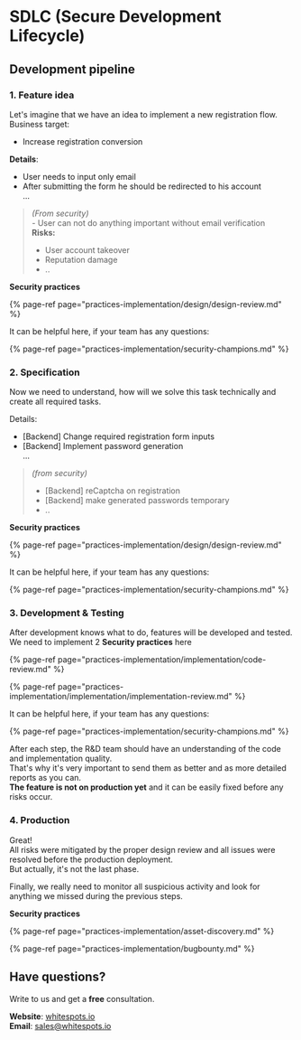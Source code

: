 # SDLC \(Secure Development Lifecycle\)

## Development pipeline

### 1. Feature idea

Let's imagine that we have an idea to implement a new registration flow.  
Business target:  
- Increase registration conversion

**Details**:  
- User needs to input only email  
- After submitting the form he should be redirected to his account  
...

> _\(From security\)  
> -_ User can not do anything important without email verification  
> **Risks:**  
> - User account takeover  
> - Reputation damage  
> - ..

**Security practices**

{% page-ref page="practices-implementation/design/design-review.md" %}

It can be helpful here, if your team has any questions:

{% page-ref page="practices-implementation/security-champions.md" %}



### 2. Specification

Now we need to understand, how will we solve this task technically and create all required tasks.

Details:  
- \[Backend\] Change required registration form inputs  
- \[Backend\] Implement password generation  
...

> _\(from security\)_   
> - \[Backend\] reCaptcha on registration  
> - \[Backend\] make generated passwords temporary  
> - ..

**Security practices**

{% page-ref page="practices-implementation/design/design-review.md" %}

It can be helpful here, if your team has any questions:

{% page-ref page="practices-implementation/security-champions.md" %}

### 3. Development & Testing

After development knows what to do, features will be developed and tested.   
We need to implement 2 **Security practices** here

{% page-ref page="practices-implementation/implementation/code-review.md" %}

{% page-ref page="practices-implementation/implementation/implementation-review.md" %}

It can be helpful here, if your team has any questions:

{% page-ref page="practices-implementation/security-champions.md" %}

After each step, the R&D team should have an understanding of the code and implementation quality.  
That's why it's very important to send them as better and as more detailed reports as you can.  
**The feature is not on production yet** and it can be easily fixed before any risks occur.

### 4. Production

Great!  
All risks were mitigated by the proper design review and all issues were resolved before the production deployment.  
But actually, it's not the last phase.

Finally, we really need to monitor all suspicious activity and look for anything we missed during the previous steps.

**Security practices**

{% page-ref page="practices-implementation/asset-discovery.md" %}

{% page-ref page="practices-implementation/bugbounty.md" %}

## Have questions?

Write to us and get a **free** consultation.

**Website**: [whitespots.io](https://whitespots.io/?utm=appsecwiki)   
**Email**: [sales@whitespots.io](mailto:sales@whitespots.io)

